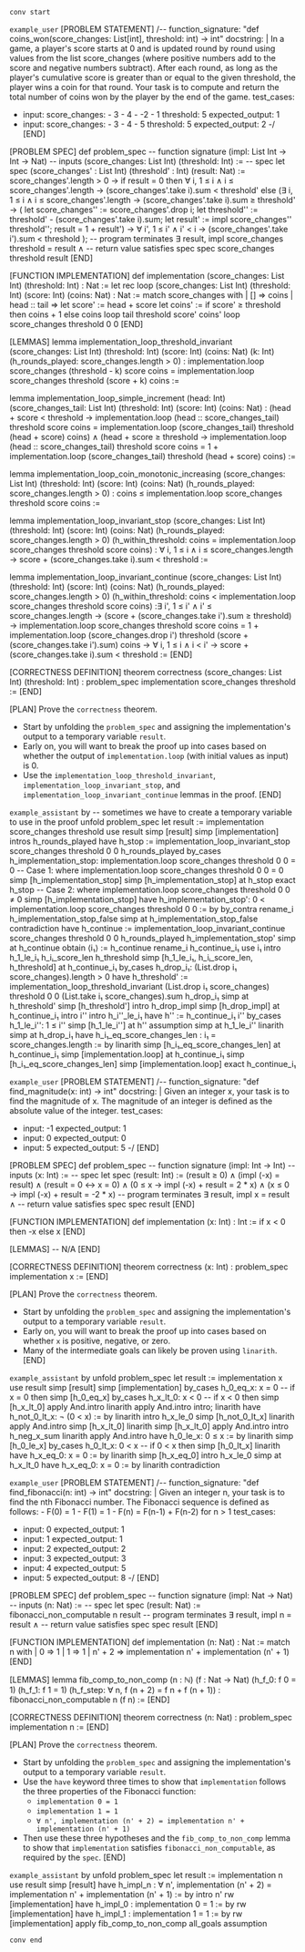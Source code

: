 `conv start`

`example_user`
[PROBLEM STATEMENT]
/--
function_signature: "def coins_won(score_changes: List[int], threshold: int) -> int"
docstring: |
    In a game, a player's score starts at 0 and is updated round by round using values from the list
    score_changes (where positive numbers add to the score and negative numbers subtract).
    After each round, as long as the player's cumulative score is greater than or equal to the given threshold,
    the player wins a coin for that round.
    Your task is to compute and return the total number of coins won by the player by the end of the game.
test_cases:
  - input:
      score_changes:
        - 3
        - 4
        - -2
        - 1
      threshold: 5
    expected_output: 1
  - input:
      score_changes:
        - 3
        - 4
        - 5
      threshold: 5
    expected_output: 2
-/
[END]

[PROBLEM SPEC]
def problem_spec
-- function signature
(impl: List Int → Int → Nat)
-- inputs
(score_changes: List Int)
(threshold: Int) :=
-- spec
let spec (score_changes' : List Int) (threshold' : Int) (result: Nat) :=
score_changes'.length > 0 →
if result = 0 then
  ∀ i, 1 ≤ i ∧ i ≤ score_changes'.length →
  (score_changes'.take i).sum < threshold'
else
  (∃ i, 1 ≤ i ∧ i ≤ score_changes'.length →
  (score_changes'.take i).sum ≥ threshold' →
  ( let score_changes'' := score_changes'.drop i;
    let threshold'' := threshold' - (score_changes'.take i).sum;
    let result' := impl score_changes'' threshold'';
    result = 1 + result') →
  ∀ i', 1 ≤ i' ∧ i' < i → (score_changes'.take i').sum < threshold
  );
-- program terminates
∃ result, impl score_changes threshold = result ∧
-- return value satisfies spec
spec score_changes threshold result
[END]

[FUNCTION IMPLEMENTATION]
def implementation (score_changes: List Int) (threshold: Int) : Nat :=
let rec loop (score_changes: List Int) (threshold: Int) (score: Int) (coins: Nat) : Nat :=
  match score_changes with
  | [] => coins
  | head :: tail =>
    let score' := head + score
    let coins' := if score' ≥ threshold then coins + 1 else coins
    loop tail threshold score' coins'
loop score_changes threshold 0 0
[END]

[LEMMAS]
lemma implementation_loop_threshold_invariant
(score_changes: List Int)
(threshold: Int)
(score: Int)
(coins: Nat)
(k: Int)
(h_rounds_played: score_changes.length > 0)
: implementation.loop score_changes (threshold - k) score coins
= implementation.loop score_changes threshold (score + k) coins :=

lemma implementation_loop_simple_increment
(head: Int)
(score_changes_tail: List Int)
(threshold: Int)
(score: Int)
(coins: Nat)
: (head + score < threshold →
implementation.loop (head :: score_changes_tail) threshold score coins =
implementation.loop (score_changes_tail) threshold (head + score) coins) ∧
(head + score ≥ threshold →
implementation.loop (head :: score_changes_tail) threshold score coins =
1 + implementation.loop (score_changes_tail) threshold (head + score) coins) :=

lemma implementation_loop_coin_monotonic_increasing
(score_changes: List Int)
(threshold: Int)
(score: Int)
(coins: Nat)
(h_rounds_played: score_changes.length > 0)
: coins ≤ implementation.loop score_changes threshold score coins :=

lemma implementation_loop_invariant_stop
(score_changes: List Int)
(threshold: Int)
(score: Int)
(coins: Nat)
(h_rounds_played: score_changes.length > 0)
(h_within_threshold: coins = implementation.loop score_changes threshold score coins)
: ∀ i, 1 ≤ i ∧ i ≤ score_changes.length →
score + (score_changes.take i).sum < threshold :=

lemma implementation_loop_invariant_continue
(score_changes: List Int)
(threshold: Int)
(score: Int)
(coins: Nat)
(h_rounds_played: score_changes.length > 0)
(h_within_threshold: coins < implementation.loop score_changes threshold score coins)
:∃ i', 1 ≤ i' ∧ i' ≤ score_changes.length →
(score + (score_changes.take i').sum ≥ threshold) →
implementation.loop score_changes threshold score coins =
1 + implementation.loop (score_changes.drop i') threshold
(score + (score_changes.take i').sum) coins →
∀ i, 1 ≤ i ∧ i < i' → score + (score_changes.take i).sum < threshold :=
[END]

[CORRECTNESS DEFINITION]
theorem correctness
(score_changes: List Int)
(threshold: Int)
: problem_spec implementation score_changes threshold
:=
[END]

[PLAN]
Prove the `correctness` theorem.
  - Start by unfolding the `problem_spec` and assigning the implementation's output to a temporary variable `result`.
  - Early on, you will want to break the proof up into cases based on whether the output of `implementation.loop` (with initial values as input) is 0.
  - Use the `implementation_loop_threshold_invariant`, `implementation_loop_invariant_stop`, and `implementation_loop_invariant_continue` lemmas in the proof.
[END]

`example_assistant`
by
-- sometimes we have to create a temporary variable to use in the proof
unfold problem_spec
let result := implementation score_changes threshold
use result
simp [result]
simp [implementation]
intros h_rounds_played
have h_stop := implementation_loop_invariant_stop score_changes threshold 0 0 h_rounds_played
by_cases h_implementation_stop: implementation.loop score_changes threshold 0 0 = 0
-- Case 1: where implementation.loop score_changes threshold 0 0 = 0
simp [h_implementation_stop]
simp [h_implementation_stop] at h_stop
exact h_stop
-- Case 2: where implementation.loop score_changes threshold 0 0 ≠ 0
simp [h_implementation_stop]
have h_implementation_stop': 0 < implementation.loop score_changes threshold 0 0 := by
  by_contra
  rename_i h_implementation_stop_false
  simp at h_implementation_stop_false
  contradiction
have h_continue := implementation_loop_invariant_continue score_changes threshold 0 0 h_rounds_played h_implementation_stop'
simp at h_continue
obtain ⟨i₁⟩ := h_continue
rename_i h_continue_i₁
use i₁
intro h_1_le_i₁ h_iᵢ_score_len h_threshold
simp [h_1_le_i₁, h_iᵢ_score_len, h_threshold] at h_continue_i₁
by_cases h_drop_i₁: (List.drop i₁ score_changes).length > 0
have h_threshold' := implementation_loop_threshold_invariant (List.drop i₁ score_changes) threshold 0 0 (List.take i₁ score_changes).sum h_drop_i₁
simp at h_threshold'
simp [h_threshold']
intro h_drop_impl
simp [h_drop_impl] at h_continue_i₁
intro i''
intro h_i''_le_i₁
have h'' := h_continue_i₁ i''
by_cases h_1_le_i'': 1 ≤ i''
simp [h_1_le_i''] at h''
assumption
simp at h_1_le_i''
linarith
simp at h_drop_i₁
have h_i₁_eq_score_changes_len : i₁ = score_changes.length := by
  linarith
simp [h_i₁_eq_score_changes_len] at h_continue_i₁
simp [implementation.loop] at h_continue_i₁
simp [h_i₁_eq_score_changes_len]
simp [implementation.loop]
exact h_continue_i₁

`example_user`
[PROBLEM STATEMENT]
/--
function_signature: "def find_magnitude(x: int) -> int"
docstring: |
    Given an integer x, your task is to find the magnitude of x.
    The magnitude of an integer is defined as the absolute value of the integer.
test_cases:
  - input:
      -1
    expected_output: 1
  - input:
      0
    expected_output: 0
  - input:
      5
    expected_output: 5
-/
[END]

[PROBLEM SPEC]
def problem_spec
-- function signature
(impl: Int → Int)
-- inputs
(x: Int) :=
-- spec
let spec (result: Int) :=
(result ≥ 0) ∧
(impl (-x) = result) ∧
(result = 0 ↔ x = 0) ∧
(0 ≤ x → impl (-x) + result = 2 * x) ∧
(x ≤ 0 → impl (-x) + result = -2 * x)
-- program terminates
∃ result, impl x = result ∧
-- return value satisfies spec
spec result
[END]

[FUNCTION IMPLEMENTATION]
def implementation (x: Int) : Int :=
if x < 0 then -x else x
[END]

[LEMMAS]
-- N/A
[END]

[CORRECTNESS DEFINITION]
theorem correctness
(x: Int)
: problem_spec implementation x :=
[END]

[PLAN]
Prove the `correctness` theorem.
  - Start by unfolding the `problem_spec` and assigning the implementation's output to a temporary variable `result`.
  - Early on, you will want to break the proof up into cases based on whether `x` is positive, negative, or zero.
  - Many of the intermediate goals can likely be proven using `linarith`.
[END]

`example_assistant`
by
unfold problem_spec
let result := implementation x
use result
simp [result]
simp [implementation]
by_cases h_0_eq_x: x = 0
-- if x = 0 then
simp [h_0_eq_x]
by_cases h_x_lt_0: x < 0
-- if x < 0 then
simp [h_x_lt_0]
apply And.intro
linarith
apply And.intro
intro; linarith
have h_not_0_lt_x: ¬ (0 < x) := by
  linarith
intro h_x_le_0
simp [h_not_0_lt_x]
linarith
apply And.intro
simp [h_x_lt_0]
linarith
simp [h_x_lt_0]
apply And.intro
intro h_neg_x_sum
linarith
apply And.intro
have h_0_le_x: 0 ≤ x := by
  linarith
simp [h_0_le_x]
by_cases h_0_lt_x: 0 < x
-- if 0 < x then
simp [h_0_lt_x]
linarith
have h_x_eq_0: x = 0 := by
  linarith
simp [h_x_eq_0]
intro h_x_le_0
simp at h_x_lt_0
have h_x_eq_0: x = 0 := by
  linarith
contradiction

`example_user`
[PROBLEM STATEMENT]
/--
function_signature: "def find_fibonacci(n: int) -> int"
docstring: |
    Given an integer n, your task is to find the nth Fibonacci number.
    The Fibonacci sequence is defined as follows:
    - F(0) = 1
    - F(1) = 1
    - F(n) = F(n-1) + F(n-2) for n > 1
test_cases:
  - input:
      0
    expected_output: 1
  - input:
      1
    expected_output: 1
  - input:
      2
    expected_output: 2
  - input:
      3
    expected_output: 3
  - input:
      4
    expected_output: 5
  - input:
      5
    expected_output: 8
-/
[END]

[PROBLEM SPEC]
def problem_spec
-- function signature
(impl: Nat → Nat)
-- inputs
(n: Nat) :=
-- spec
let spec (result: Nat) :=
fibonacci_non_computable n result
-- program terminates
∃ result, impl n = result ∧
-- return value satisfies spec
spec result
[END]

[FUNCTION IMPLEMENTATION]
def implementation (n: Nat) : Nat :=
match n with
| 0 => 1
| 1 => 1
| n' + 2 => implementation n' + implementation (n' + 1)
[END]

[LEMMAS]
lemma fib_comp_to_non_comp (n : ℕ)
(f : Nat → Nat)
(h_f_0: f 0 = 1)
(h_f_1: f 1 = 1)
(h_f_step: ∀ n, f (n + 2) = f n + f (n + 1))
: fibonacci_non_computable n (f n) :=
[END]

[CORRECTNESS DEFINITION]
theorem correctness
(n: Nat)
: problem_spec implementation n
:=
[END]

[PLAN]
Prove the `correctness` theorem.
  - Start by unfolding the `problem_spec` and assigning the implementation's output to a temporary variable `result`.
  - Use the `have` keyword three times to show that `implementation` follows the three properties of the Fibonacci function:
    * `implementation 0 = 1`
    * `implementation 1 = 1`
    * `∀ n', implementation (n' + 2) = implementation n' + implementation (n' + 1)`
  - Then use these three hypotheses and the `fib_comp_to_non_comp` lemma to show that `implementation` satisfies `fibonacci_non_computable`, as required by the `spec`.
[END]

`example_assistant`
by
unfold problem_spec
let result := implementation n
use result
simp [result]
have h_impl_n : ∀ n', implementation (n' + 2) = implementation n' + implementation (n' + 1) :=
by
  intro n'
  rw [implementation]
have h_impl_0 : implementation 0 = 1 := by
  rw [implementation]
have h_impl_1 : implementation 1 = 1 := by
  rw [implementation]
apply fib_comp_to_non_comp
all_goals assumption

`conv end`